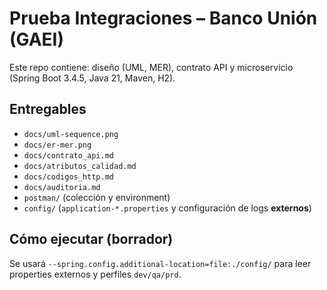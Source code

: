 # Prueba Integraciones – Banco Unión (GAEI)

Este repo contiene: diseño (UML, MER), contrato API y microservicio (Spring Boot 3.4.5, Java 21, Maven, H2).

## Entregables
- `docs/uml-sequence.png`
- `docs/er-mer.png`
- `docs/contrato_api.md`
- `docs/atributos_calidad.md`
- `docs/codigos_http.md`
- `docs/auditoria.md`
- `postman/` (colección y environment)
- `config/` (`application-*.properties` y configuración de logs **externos**)

## Cómo ejecutar (borrador)
Se usará `--spring.config.additional-location=file:./config/` para leer properties externos y perfiles `dev/qa/prd`.